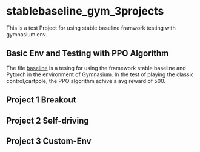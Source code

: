 # stablebaseline_gym_3projects
This is a test Project for using stable baseline framwork testing with gymnasium env. 



## Basic Env and Testing with PPO Algorithm 

The file [baseline](baseline.ipynb) is a tesing for using the framework stable baseline and Pytorch in the environment of Gymnasium.
In the test of playing the classic control,cartpole, the PPO algorithm achive a avg reward of 500. 

## Project 1 Breakout


## Project 2 Self-driving


## Project 3 Custom-Env
